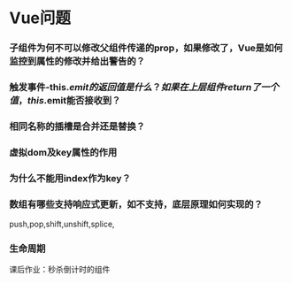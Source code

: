 # Vue问题
### 子组件为何不可以修改父组件传递的prop，如果修改了，Vue是如何监控到属性的修改并给出警告的？
### 触发事件-this.$emit的返回值是什么？如果在上层组件return了一个值，this.$emit能否接收到？
### 相同名称的插槽是合并还是替换？
### 虚拟dom及key属性的作用
### 为什么不能用index作为key？
### 数组有哪些支持响应式更新，如不支持，底层原理如何实现的？
push,pop,shift,unshift,splice,
### 生命周期
课后作业：秒杀倒计时的组件



